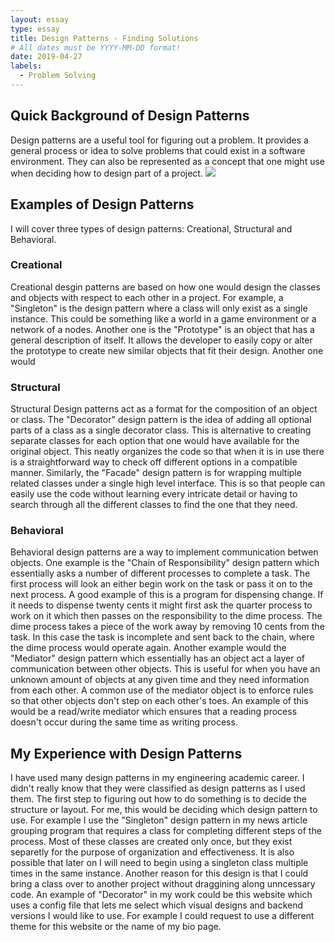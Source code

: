 ```yaml
---
layout: essay
type: essay
title: Design Patterns - Finding Solutions
# All dates must be YYYY-MM-DD format!
date: 2019-04-27
labels:
  - Problem Solving
---
```

<h2>Quick Background of Design Patterns</h2>
Design patterns are a useful tool for figuring out a problem. It provides a general process or idea to solve problems that could exist in a software environment. They can also be represented as a concept that one might use when deciding how to design part of a project.
<img class="ui image" src="{{ site.baseurl }}/images/design.jpg">

<h2>Examples of Design Patterns</h2>
I will cover three types of design patterns: Creational, Structural and Behavioral.

<h3>Creational</h3>
 Creational desgin patterns are based on how one would design the classes and objects with respect to each other in a project. For example, a "Singleton" is the design pattern where a class will only exist as a single instance. This could be something like a world in a game environment or a network of a nodes. Another one is the "Prototype" is an object that has a general description of itself. It allows the developer to easily copy or alter the prototype to create new similar objects that fit their design. Another one would 
 
<h3>Structural</h3>
Structural Design patterns act as a format for the composition of an object or class. The "Decorator" design pattern is the idea of adding all optional parts of a class as a single decorator class. This is alternative to creating separate classes for each option that one would have available for the original object. This neatly organizes the code so that when it is in use there is a straightforward way to check off different options in a compatible manner. Similarly, the "Facade" design pattern is for wrapping multiple related classes under a single high level interface. This is so that people can easily use the code without learning every intricate detail or having to search through all the different classes to find the one that they need.

<h3>Behavioral</h3>
Behavioral design patterns are a way to implement communication betwen objects. One example is the "Chain of Responsibility" design pattern which essentially asks a number of different processes to complete a task. The first process will look an either begin work on the task or pass it on to the next process. A good example of this is a program for dispensing change. If it needs to dispense twenty cents it might first ask the quarter process to work on it which then passes on the responsibility to the dime process. The dime process takes a piece of the work away by removing 10 cents from the task. In this case the task is incomplete and sent back to the chain, where the dime process would operate again. Another example would the "Mediator" design pattern which essentially has an object act a layer of communication between other objects. This is useful for when you have an unknown amount of objects at any given time and they need information from each other. A common use of the mediator object is to enforce rules so that other objects don't step on each other's toes. An example of this would be a read/write mediator which ensures that a reading process doesn't occur during the same time as writing process.

<h2>My Experience with Design Patterns</h2>
I have used many design patterns in my engineering academic career. I didn't really know that they were classified as design patterns as I used them. The first step to figuring out how to do something is to decide the structure or layout. For me, this would be deciding which design pattern to use. For example I use the "Singleton" design pattern in my news article grouping program that requires a class for completing different steps of the process. Most of these classes are created only once, but they exist separetly for the purpose of organization and effectiveness. It is also possible that later on I will need to begin using a singleton class multiple times in the same instance. Another reason for this design is that I could bring a class over to another project without draggining along unncessary code. An example of "Decorator" in my work could be this website which uses a config file that lets me select which visual designs and backend versions I would like to use. For example I could request to use a different theme for this website or the name of my bio page.
